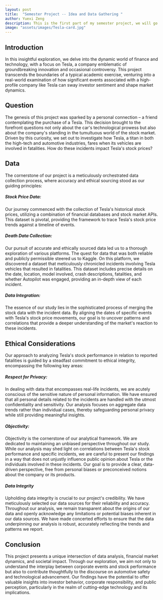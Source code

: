 ```yaml
---
layout: post
title:  "Semester Project -- Idea and Data Gathering "
author: Yuexi Zeng
description: This is the first part of my semester project, we will go through the idea and data collecting process"
image: "assets/images/Tesla-card.jpg"
---
```


## Introduction
In this insightful exploration, we delve into the dynamic world of finance and technology, with a focus on Tesla, a company emblematic of groundbreaking innovation and occasional controversy. This project transcends the boundaries of a typical academic exercise, venturing into a real-world examination of how significant events associated with a high-profile company like Tesla can sway investor sentiment and shape market dynamics.


## Question
The genesis of this project was sparked by a personal connection – a friend contemplating the purchase of a Tesla. This decision brought to the forefront questions not only about the car's technological prowess but also about the company's standing in the tumultuous world of the stock market. Driven by this curiosity, we set out to investigate how Tesla, a titan in both the high-tech and automotive industries, fares when its vehicles are involved in fatalities. How do these incidents impact Tesla's stock prices? 


## Data

The cornerstone of our project is a meticulously orchestrated data collection process, where accuracy and ethical sourcing stood as our guiding principles:

##### Stock Price Data:
Our journey commenced with the collection of Tesla's historical stock prices, utilizing a combination of financial databases and stock market APIs. This dataset is pivotal, providing the framework to trace Tesla's stock price trends against a timeline of events.

##### Death Data Collection:
Our pursuit of accurate and ethically sourced data led us to a thorough exploration of various platforms. The quest for data that was both reliable and publicly permissible steered us to Kaggle. On this platform, we discovered a dataset that meticulously chronicled incidents involving Tesla vehicles that resulted in fatalities. This dataset includes precise details on the date, location, model involved, crash descriptions, fatalities, and whether Autopilot was engaged, providing an in-depth view of each incident.

##### Data Integration:
The essence of our study lies in the sophisticated process of merging the stock data with the incident data. By aligning the dates of specific events with Tesla's stock price movements, our goal is to uncover patterns and correlations that provide a deeper understanding of the market's reaction to these incidents.

## Ethical Considerations

Our approach to analyzing Tesla's stock performance in relation to reported fatalities is guided by a steadfast commitment to ethical integrity, encompassing the following key areas:



##### Respect for Privacy:
In dealing with data that encompasses real-life incidents, we are acutely conscious of the sensitive nature of personal information. We have ensured that all personal details related to the incidents are handled with the utmost confidentiality and sensitivity. Our analysis focuses on aggregate data trends rather than individual cases, thereby safeguarding personal privacy while still providing meaningful insights.


##### Objectivity:
Objectivity is the cornerstone of our analytical framework. We are dedicated to maintaining an unbiased perspective throughout our study. While our analysis may shed light on correlations between Tesla's stock performance and specific incidents, we are careful to present our findings in a way that does not unjustly influence public opinion about Tesla or the individuals involved in these incidents. Our goal is to provide a clear, data-driven perspective, free from personal biases or preconceived notions about the company or its products.


##### Data Integrity
Upholding data integrity is crucial to our project's credibility. We have meticulously selected our data sources for their reliability and accuracy. Throughout our analysis, we remain transparent about the origins of our data and openly acknowledge any limitations or potential biases inherent in our data sources. We have made concerted efforts to ensure that the data underpinning our analysis is robust, accurately reflecting the trends and patterns we report.



## Conclusion

This project presents a unique intersection of data analysis, financial market dynamics, and societal impact. Through our exploration, we aim not only to understand the interplay between corporate events and stock performance but also to contribute thoughtfully to the discourse on automotive safety and technological advancement. Our findings have the potential to offer valuable insights into investor behavior, corporate responsibility, and public perception, particularly in the realm of cutting-edge technology and its implications.





